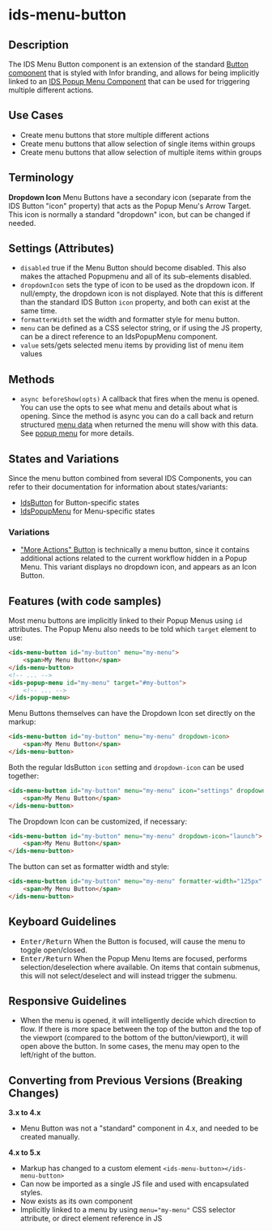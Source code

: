 # ids-menu-button

## Description

The IDS Menu Button component is an extension of the standard [Button component](../ids-button/README.md) that is styled with Infor branding, and allows for being implicitly linked to an [IDS Popup Menu Component](../ids-popup-menu/README.md) that can be used for triggering multiple different actions.

## Use Cases

- Create menu buttons that store multiple different actions
- Create menu buttons that allow selection of single items within groups
- Create menu buttons that allow selection of multiple items within groups

## Terminology

**Dropdown Icon** Menu Buttons have a secondary icon (separate from the IDS Button "icon" property) that acts as the Popup Menu's Arrow Target.  This icon is normally a standard "dropdown" icon, but can be changed if needed.

## Settings (Attributes)

- `disabled` true if the Menu Button should become disabled.  This also makes the attached Popupmenu and all of its sub-elements disabled.
- `dropdownIcon` sets the type of icon to be used as the dropdown icon.  If null/empty, the dropdown icon is not displayed.  Note that this is different than the standard IDS Button `icon` property, and both can exist at the same time.
- `formatterWidth` set the width and formatter style for menu button.
- `menu` can be defined as a CSS selector string, or if using the JS property, can be a direct reference to an IdsPopupMenu component.
- `value` sets/gets selected menu items by providing list of menu item values

## Methods

- `async beforeShow(opts)` A callback that fires when the menu is opened. You can use the opts to see what menu and details about what is opening. Since the method is async you can do a call back and return structured [menu data](https://github.com/infor-design/enterprise-wc/blob/main/src/assets/data/menu-contents.json) when returned the menu will show with this data. See [popup menu](https://github.com/infor-design/enterprise-wc/blob/main/src/components/ids-popup-menu/README.md) for more details.

## States and Variations

Since the menu button combined from several IDS Components, you can refer to their documentation for information about states/variants:

- [IdsButton](../ids-button/README.md) for Button-specific states
- [IdsPopupMenu](../ids-popup-menu/README.md) for Menu-specific states

### Variations

- ["More Actions" Button]() is technically a menu button, since it contains additional actions related to the current workflow hidden in a Popup Menu.  This variant displays no dropdown icon, and appears as an Icon Button.

## Features (with code samples)

Most menu buttons are implicitly linked to their Popup Menus using `id` attributes.  The Popup Menu also needs to be told which `target` element to use:

```html
<ids-menu-button id="my-button" menu="my-menu">
    <span>My Menu Button</span>
</ids-menu-button>
<!-- ... -->
<ids-popup-menu id="my-menu" target="#my-button">
    <!-- ... -->
</ids-popup-menu>
```

Menu Buttons themselves can have the Dropdown Icon set directly on the markup:

```html
<ids-menu-button id="my-button" menu="my-menu" dropdown-icon>
    <span>My Menu Button</span>
</ids-menu-button>
```

Both the regular IdsButton `icon` setting and `dropdown-icon` can be used together:

```html
<ids-menu-button id="my-button" menu="my-menu" icon="settings" dropdown-icon>
    <span>My Menu Button</span>
</ids-menu-button>
```

The Dropdown Icon can be customized, if necessary:

```html
<ids-menu-button id="my-button" menu="my-menu" dropdown-icon="launch">
    <span>My Menu Button</span>
</ids-menu-button>
```

The button can set as formatter width and style:

```html
<ids-menu-button id="my-button" menu="my-menu" formatter-width="125px" dropdown-icon>
    <span>My Menu Button</span>
</ids-menu-button>
```

## Keyboard Guidelines

- <kbd>Enter/Return</kbd> When the Button is focused, will cause the menu to toggle open/closed.
- <kbd>Enter/Return</kbd> When the Popup Menu Items are focused, performs selection/deselection where available.  On items that contain submenus, this will not select/deselect and will instead trigger the submenu.

## Responsive Guidelines

- When the menu is opened, it will intelligently decide which direction to flow.  If there is more space between the top of the button and the top of the viewport (compared to the bottom of the button/viewport), it will open above the button.  In some cases, the menu may open to the left/right of the button.

## Converting from Previous Versions (Breaking Changes)

**3.x to 4.x**
- Menu Button was not a "standard" component in 4.x, and needed to be created manually.

**4.x to 5.x**
- Markup has changed to a custom element `<ids-menu-button></ids-menu-button>`
- Can now be imported as a single JS file and used with encapsulated styles.
- Now exists as its own component
- Implicitly linked to a menu by using `menu="my-menu"` CSS selector attribute, or direct element reference in JS
